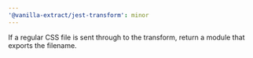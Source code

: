 ```yaml
---
'@vanilla-extract/jest-transform': minor
---
```


If a regular CSS file is sent through to the transform, return a module that exports the filename.
